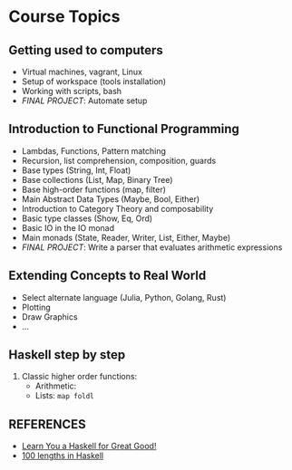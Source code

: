 # Course Topics

## Getting used to computers

- Virtual machines, vagrant, Linux
- Setup of workspace (tools installation)
- Working with scripts, bash
- *FINAL PROJECT*: Automate setup

## Introduction to Functional Programming

- Lambdas, Functions, Pattern matching
- Recursion, list comprehension, composition, guards
- Base types (String, Int, Float)
- Base collections (List, Map, Binary Tree)
- Base high-order functions (map, filter)
- Main Abstract Data Types (Maybe, Bool, Either)
- Introduction to Category Theory and composability
- Basic type classes (Show, Eq, Ord)
- Basic IO in the IO monad
- Main monads (State, Reader, Writer, List, Either, Maybe)
- *FINAL PROJECT*: Write a parser that evaluates arithmetic expressions

## Extending Concepts to Real World

- Select alternate language (Julia, Python, Golang, Rust) 
- Plotting
- Draw Graphics
- ...

## Haskell step by step

1. Classic higher order functions:
    - Arithmetic: 
    - Lists: `map foldl `


## REFERENCES

- [Learn You a Haskell for Great Good!](https://learnyouahaskell.github.io/chapters.html)
- [100 lengths in Haskell](https://github.com/edahlgren/100-lengths-in-Haskell)
